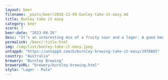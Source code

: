 ```yaml
---
layout: beer
filename: _posts/beer/2016-11-09-bunley-take-it-easy.md
title: Bunley take it easy
category: beer
score: 7
beer-date: "2023-08-26"
desc: "It’s an interesting mix of a fruity sour and a lager. A good beer for a warm summer day"
permalink: /beer/:title.html
img: /img/list/bunley-take-it-easy.jpeg
untappd: "https://untappd.com/b/burnley-brewing-take-it-easy/3978805"
country: "Australia"
brewery: "Burnley Brewing"
breweryURL: "brewery/burnley-brewing.html"
style: "Lager - Pale"
---
```

